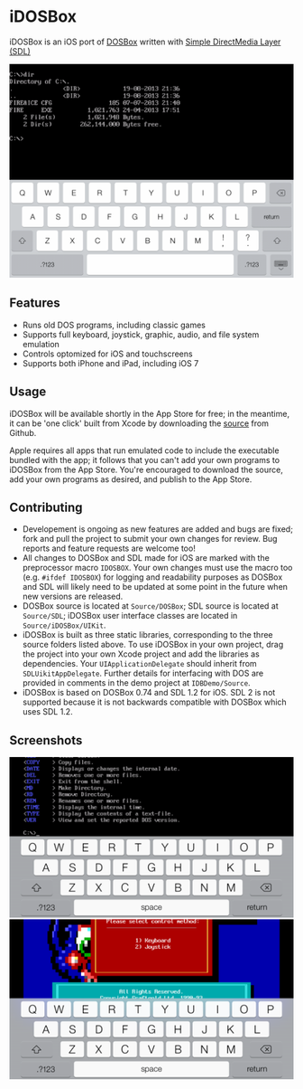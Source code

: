 iDOSBox
=======

iDOSBox is an iOS port of [DOSBox](http://www.dosbox.com/) written with [Simple DirectMedia Layer (SDL)](http://www.libsdl.org/)

![iDOSBox iPad screenshot](/Documentation/idosbox_ipad_keyboard.png)

Features
--------
* Runs old DOS programs, including classic games
* Supports full keyboard, joystick, graphic, audio, and file system emulation
* Controls optomized for iOS and touchscreens
* Supports both iPhone and iPad, including iOS 7

Usage
-----
iDOSBox will be available shortly in the App Store for free; in the meantime, it can be 'one click' built from Xcode by downloading the [source](https://github.com/matthewvilim/iDOSBox) from Github.

Apple requires all apps that run emulated code to include the executable bundled with the app; it follows that you can't add your own programs to iDOSBox from the App Store. You're encouraged to download the source, add your own programs as desired, and publish to the App Store.

Contributing
------------
* Developement is ongoing as new features are added and bugs are fixed; fork and pull the project to submit your own changes for review. Bug reports and feature requests are welcome too!
* All changes to DOSBox and SDL made for iOS are marked with the preprocessor macro `IDOSBOX`. Your own changes must use the macro too (e.g. `#ifdef IDOSBOX`) for logging and readability purposes as DOSBox and SDL will likely need to be updated at some point in the future when new versions are released.
* DOSBox source is located at `Source/DOSBox`; SDL source is located at `Source/SDL`; iDOSBox user interface classes are located in `Source/iDOSBox/UIKit`.
* iDOSBox is built as three static libraries, corresponding to the three source folders listed above. To use iDOSBox in your own project, drag the project into your own Xcode project and add the libraries as dependencies. Your `UIApplicationDelegate` should inherit from `SDLUikitAppDelegate`. Further details for interfacing with DOS are provided in comments in the demo project at `IDBDemo/Source`.
* iDOSBox is based on DOSBox 0.74 and SDL 1.2 for iOS. SDL 2 is not supported because it is not backwards compatible with DOSBox which uses SDL 1.2.

Screenshots
-----------
![iDOSBox iPhone screenshot](/Documentation/idosbox_iphone_keyboard.png)
![iPhone sample screenshot](/Documentation/idosbox_iphone_sample.png)
